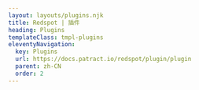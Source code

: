 ```yaml
---
layout: layouts/plugins.njk
title: Redspot | 插件
heading: Plugins
templateClass: tmpl-plugins
eleventyNavigation:
  key: Plugins
  url: https://docs.patract.io/redspot/plugin/plugin
  parent: zh-CN
  order: 2
---
```


